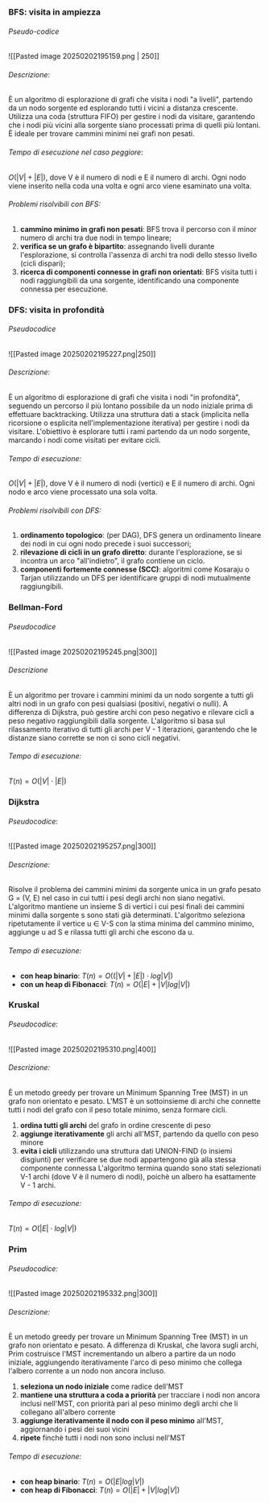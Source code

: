### BFS: visita in ampiezza
###### Pseudo-codice
![[Pasted image 20250202195159.png | 250]]
###### Descrizione:
È un algoritmo di esplorazione di grafi che visita i nodi "a livelli", partendo da un nodo sorgente ed esplorando tutti i vicini a distanza crescente. Utilizza una coda (struttura FIFO) per gestire i nodi da visitare, garantendo che i nodi più vicini alla sorgente siano processati prima di quelli più lontani. È ideale per trovare cammini minimi nei grafi non pesati.
###### Tempo di esecuzione nel caso peggiore:
$O(|V| + |E|)$, dove V è il numero di nodi e E il numero di archi. Ogni nodo viene inserito nella coda una volta e ogni arco viene esaminato una volta.
###### Problemi risolvibili con BFS:
1. **cammino minimo in grafi non pesati**: BFS trova il percorso con il minor numero di archi tra due nodi in tempo lineare;
2. **verifica se un grafo è bipartito**: assegnando livelli durante l'esplorazione, si controlla l'assenza di archi tra nodi dello stesso livello (cicli dispari);
3. **ricerca di componenti connesse in grafi non orientati**: BFS visita tutti i nodi raggiungibili da una sorgente, identificando una componente connessa per esecuzione.
### DFS: visita in profondità
###### Pseudocodice
![[Pasted image 20250202195227.png|250]]
###### Descrizione:
È un algoritmo di esplorazione di grafi che visita i nodi "in profondità", seguendo un percorso il più lontano possibile da un nodo iniziale prima di effettuare backtracking. Utilizza una struttura dati a stack (implicita nella ricorsione o esplicita nell'implementazione iterativa) per gestire i nodi da visitare. L'obiettivo è esplorare tutti i rami partendo da un nodo sorgente, marcando i nodi come visitati per evitare cicli.
###### Tempo di esecuzione:
$O(|V|+|E|)$, dove V è il numero di nodi (vertici) e E il numero di archi. Ogni nodo e arco viene processato una sola volta.
###### Problemi risolvibili con DFS:
1. **ordinamento topologico**: (per DAG), DFS genera un ordinamento lineare dei nodi in cui ogni nodo precede i suoi successori;
2. **rilevazione di cicli in un grafo diretto**: durante l'esplorazione, se si incontra un arco "all'indietro", il grafo contiene un ciclo.
3. **componenti fortemente connesse (SCC)**: algoritmi come Kosaraju o Tarjan utilizzando un DFS per identificare gruppi di nodi mutualmente raggiungibili.

### Bellman-Ford
###### Pseudocodice
![[Pasted image 20250202195245.png|300]]
###### Descrizione
È un algoritmo per trovare i cammini minimi da un nodo sorgente a tutti gli altri nodi in un grafo con pesi qualsiasi (positivi, negativi o nulli). A differenza di Dijkstra, può gestire archi con peso negativo e rilevare cicli a peso negativo raggiungibili dalla sorgente. L'algoritmo si basa sul rilassamento iterativo di tutti gli archi per V - 1 iterazioni, garantendo che le distanze siano corrette se non ci sono cicli negativi.
###### Tempo di esecuzione:
$T(n)=O(|V| \cdot |E|)$ 
### Dijkstra 
###### Pseudocodice: 
![[Pasted image 20250202195257.png|300]]
###### Descrizione:
Risolve il problema dei cammini minimi da sorgente unica in un grafo pesato G = (V, E) nel caso in cui tutti i pesi degli archi non siano negativi. L'algoritmo mantiene un insieme S di vertici i cui pesi finali dei cammini minimi dalla sorgente s sono stati già determinati. L'algoritmo seleziona ripetutamente il vertice u $\in$ V-S con la stima minima del cammino minimo, aggiunge u ad S e rilassa tutti gli archi che escono da u.
###### Tempo di esecuzione:
- **con heap binario**: $T(n) = O((|V| + |E|) \cdot log|V|)$ 
- **con un heap di Fibonacci**: $T(n) = O(|E| + |V|log|V|)$ 
### Kruskal
###### Pseudocodice:
![[Pasted image 20250202195310.png|400]]
###### Descrizione:
È un metodo greedy per trovare un Minimum Spanning Tree (MST) in un grafo non orientato e pesato. L'MST è un sottoinsieme di archi che connette tutti i nodi del grafo con il peso totale minimo, senza formare cicli.
1. **ordina tutti gli archi** del grafo in ordine crescente di peso
2. **aggiunge iterativamente** gli archi all'MST, partendo da quello con peso minore
3. **evita i cicli** utilizzando una struttura dati UNION-FIND (o insiemi disgiunti) per verificare se due nodi appartengono già alla stessa componente connessa
L'algoritmo termina quando sono stati selezionati V-1 archi (dove V è il numero di nodi), poichè un albero ha esattamente V - 1 archi.
###### Tempo di esecuzione:
$T(n) = O(|E| \cdot log|V|)$ 
### Prim
###### Pseudocodice:
![[Pasted image 20250202195332.png|300]]
###### Descrizione:
È un metodo greedy per trovare un Minimum Spanning Tree (MST) in un grafo non orientato e pesato. A differenza di Kruskal, che lavora sugli archi, Prim costruisce l'MST incrementando un albero a partire da un nodo iniziale, aggiungendo iterativamente l'arco di peso minimo che collega l'albero corrente a un nodo non ancora incluso.
1. **seleziona un nodo iniziale** come radice dell'MST
2. **mantiene una struttura a coda a priorità** per tracciare i nodi non ancora inclusi nell'MST, con priorità pari al peso minimo degli archi che li collegano all'albero corrente 
3. **aggiunge iterativamente il nodo con il peso minimo** all'MST, aggiornando i pesi dei suoi vicini
4. **ripete** finchè tutti i nodi non sono inclusi nell'MST
###### Tempo di esecuzione:
- **con heap binario**: $T(n) = O(|E|log|V|)$
- **con heap di Fibonacci**: $T(n) = O(|E| + |V|log|V|)$ 